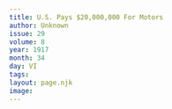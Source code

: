 ```yaml
---
title: U.S. Pays $20,000,000 For Motors
author: Unknown
issue: 29
volume: 8
year: 1917
month: 34
day: VI
tags:
layout: page.njk
image:
---
```


